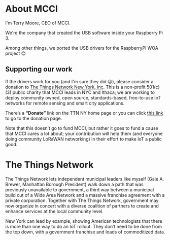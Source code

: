 ﻿# About MCCI

I'm Terry Moore, CEO of MCCI.

We're the company that created the USB software inside your Raspberry Pi 3.

Among other things, we ported the USB drivers for the RaspberryPi WOA project 😊

## Supporting our work

If the drivers work for you (and I'm sure they did 😉), please consider a donation to [The Things Network New York, Inc](https://thethings.nyc). This is a non-profit 501(c)(3) public charity that MCCI leads in NYC and Ithaca; we are working to deploy community owned, open source, standards-based, free-to-use IoT networks for remote sensing and smart city applications. 

There’s a **“Donate”** link on the TTN NY home page or you can click [this link](https://squareup.com/store/the-things-network-new-york-inc) to go to the donation page.

Note that this doesn’t go to fund MCCI, but rather it goes to fund a cause that MCCI cares a lot about; your contribution will help them (and everyone doing community LoRaWAN networking) in their effort to make IoT a public good.

# The Things Network

The Things Network lets independent municipal leaders like myself (Gale A. Brewer, Manhattan Borough President) walk down a path that was previously unavailable to government, a third way between a municipal build out of a Wide Area Network and a massive franchise agreement with a private corporation. Together with The Things Network, government may now organize in concert with a diverse coalition of partners to create and enhance services at the local community level.

New York can lead by example, showing American technologists that there is more than one way to do an IoT rollout. They don’t need to be done from the top down, with a government franchise and loads of commoditized data.